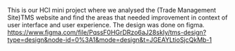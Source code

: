 This is our HCI mini project where we analysed the (Trade Management Site)TMS website and find the areas that needed improvement in context of user interface and user experience.
The design was done on figma. https://www.figma.com/file/PqssF0HGrDRzo6aJ28skIy/tms-design?type=design&node-id=0%3A1&mode=design&t=JGEAYLtioSjcQkMb-1
